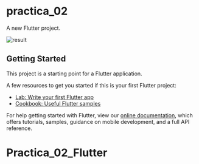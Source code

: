 # practica_02

A new Flutter project.

![result](https://user-images.githubusercontent.com/65376673/120908482-63cc5f00-c630-11eb-944b-2e435d11d49e.png)

## Getting Started

This project is a starting point for a Flutter application.

A few resources to get you started if this is your first Flutter project:

- [Lab: Write your first Flutter app](https://flutter.dev/docs/get-started/codelab)
- [Cookbook: Useful Flutter samples](https://flutter.dev/docs/cookbook)

For help getting started with Flutter, view our
[online documentation](https://flutter.dev/docs), which offers tutorials,
samples, guidance on mobile development, and a full API reference.
# Practica_02_Flutter
